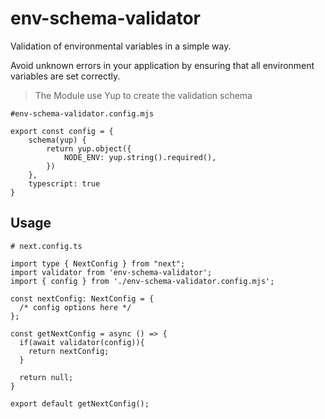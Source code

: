 # env-schema-validator

Validation of environmental variables in a simple way.


Avoid unknown errors in your application by ensuring that all environment variables are set correctly.

> The Module use Yup to create the validation schema

```
#env-schema-validator.config.mjs

export const config = {
    schema(yup) {
        return yup.object({
            NODE_ENV: yup.string().required(),
        })
    },
    typescript: true
}
```

## Usage

```
# next.config.ts

import type { NextConfig } from "next";
import validator from 'env-schema-validator';
import { config } from './env-schema-validator.config.mjs';

const nextConfig: NextConfig = {
  /* config options here */
};

const getNextConfig = async () => {
  if(await validator(config)){
    return nextConfig;
  }
  
  return null;
}

export default getNextConfig();
```